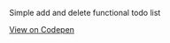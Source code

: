 Simple add and delete functional todo list


[View on Codepen](https://codepen.io/brianshin/pen/YRYaGq)
